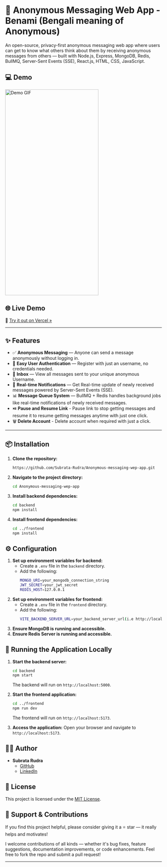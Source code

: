 # 💌 Anonymous Messaging Web App - Benami (Bengali meaning of Anonymous)

An open-source, privacy-first anonymous messaging web app where users can get to know what others think about them by receiving anonymous messages from others — built with Node.js, Express, MongoDB, Redis, BullMQ, Server-Sent Events (SSE), React.js, HTML, CSS, JavaScript.

## 💻 Demo
<img src="./Readme Media/Anonymous Messaging Web App Demo.gif" alt="Demo GIF" width="300" height="660">

## 🌐 Live Demo

🚀 [Try it out on Vercel »](https://benami.vercel.app)

---

## ✨ Features

- ✅ **Anonymous Messaging** — Anyone can send a message anonymously without logging in.
- 🔐 **Easy User Authentication** — Register with just an username, no credentials needed.
- 📨 **Inbox** — View all messages sent to your unique anonymous Username.
- 🌊 **Real-time Notifications** — Get Real-time update of newly received messages powered by Server-Sent Events (SSE).
- 📊 **Message Queue System** — BullMQ + Redis handles background jobs like real-time notifications of newly received messages.
- ⏯️ **Pause and Resume Link** - Pause link to stop getting messages and resume it to resume getting messages anytime with just one click.
- 🗑️ **Delete Account** - Delete account when required with just a click.
---

## 📦 Installation

1. **Clone the repository:**
   ```bash
   https://github.com/Subrata-Rudra/Anonymous-messaging-wep-app.git
   ```
2. **Navigate to the project directory:**
   ```bash
   cd Anonymous-messaging-wep-app
   ```
3. **Install backend dependencies:**
   ```bash
   cd backend
   npm install
   ```
4. **Install frontend dependencies:**
   ```bash
   cd ../frontend
   npm install
   ```

## ⚙️ Configuration

1. **Set up environment variables for backend:**
   - Create a `.env` file in the `backend` directory.
   - Add the following:
     ```bash
     MONGO_URI=your_mongodb_connection_string
     JWT_SECRET=your_jwt_secret
     REDIS_HOST=127.0.0.1
     ```
2. **Set up environment variables for frontend:**
   - Create a `.env` file in the `frontend` directory.
   - Add the following:
     ```bash
     VITE_BACKEND_SERVER_URL=your_backend_server_url(i.e http://localhost:5000)
     ```
3. **Ensure MongoDB is running and accessible.**
4. **Ensure Redis Server is running and accessible.**

## 🧪 Running the Application Locally

1. **Start the backend server:**
   ```bash
   cd backend
   npm start
   ```
   The backend will run on `http://localhost:5000`.

2. **Start the frontend application:**
   ```bash
   cd ../frontend
   npm run dev
   ```
   The frontend will run on `http://localhost:5173`.

3. **Access the application:**
   Open your browser and navigate to `http://localhost:5173`.

## 🧑‍💻 Author

- **Subrata Rudra**
  - [GitHub](https://github.com/Subrata-Rudra)
  - [LinkedIn](https://www.linkedin.com/in/subrata-rudra-b481741b7/)

## 📄 License

This project is licensed under the [MIT License](LICENSE).

## 🌟 Support & Contributions

If you find this project helpful, please consider giving it a ⭐️ star — it really helps and motivates!

I welcome contributions of all kinds — whether it's bug fixes, feature suggestions, documentation improvements, or code enhancements.
Feel free to fork the repo and submit a pull request!

---
